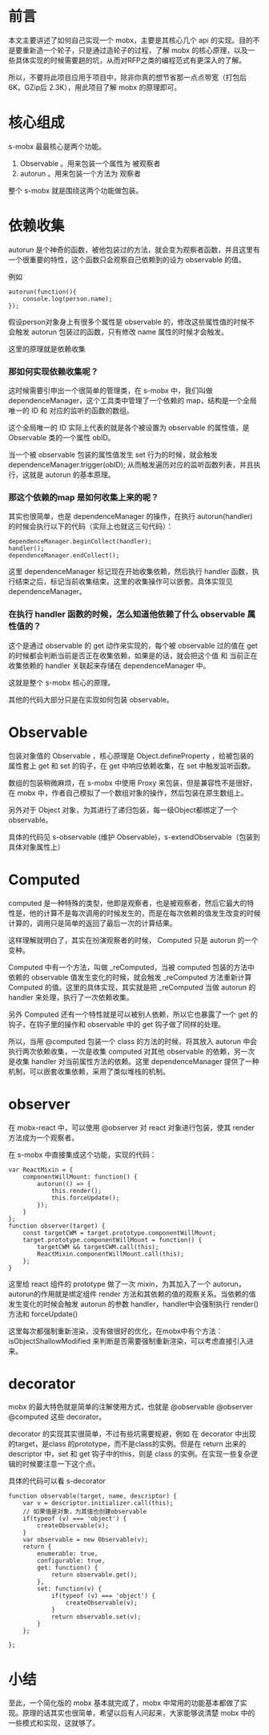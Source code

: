 # 前言
本文主要讲述了如何自己实现一个 mobx，主要是其核心几个 api 的实现。目的不是要重新造一个轮子，只是通过造轮子的过程，了解 mobx 的核心原理，以及一些具体实现的时候需要趟的坑，从而对RFP之类的编程范式有更深入的了解。

所以，不要将此项目应用于项目中，除非你真的想节省那一点点带宽（打包后 6K，GZip后 2.3K），用此项目了解 mobx 的原理即可。


# 核心组成

s-mobx 最最核心是两个功能。

1. Observable 。用来包装一个属性为 被观察者
2. autorun 。用来包装一个方法为 观察者

整个 s-mobx 就是围绕这两个功能做包装。

# 依赖收集

autorun 是个神奇的函数，被他包装过的方法，就会变为观察者函数，并且这里有一个很重要的特性，这个函数只会观察自己依赖到的设为 observable 的值。

例如

```
autorun(function(){
    console.log(person.name);
});

```
假设person对象身上有很多个属性是 observable 的，修改这些属性值的时候不会触发 autorun 包装过的函数，只有修改 name 属性的时候才会触发。

这里的原理就是依赖收集

### 那如何实现依赖收集呢？

这时候需要引申出一个很简单的管理类，在 s-mobx 中，我们叫做 dependenceManager，这个工具类中管理了一个依赖的 map，结构是一个全局唯一的 ID 和 对应的监听的函数的数组。

这个全局唯一的 ID 实际上代表的就是各个被设置为 observable 的属性值，是 Observable 类的一个属性 obID。

当一个被 observable 包装的属性值发生 set 行为的时候，就会触发 dependenceManager.trigger(obID); 从而触发遍历对应的监听函数列表，并且执行，这就是 autorun 的基本原理。

### 那这个依赖的map 是如何收集上来的呢？

其实也很简单，也是 dependenceManager 的操作，在执行 autorun(handler) 的时候会执行以下的代码（实际上也就这三句代码）：

```
dependenceManager.beginCollect(handler);
handler();
dependenceManager.endCollect();
```
这里 dependenceManager 标记现在开始收集依赖，然后执行 handler 函数，执行结束之后，标记当前收集结束。这里的收集操作可以嵌套。具体实现见 dependenceManager。

### 在执行 handler 函数的时候，怎么知道他依赖了什么 observable 属性值的？

这个是通过 observable 的 get 动作来实现的，每个被 observable 过的值在 get 的时候都会判断当前是否正在收集依赖，如果是的话，就会把这个值 和 当前正在收集依赖的 handler 关联起来存储在 dependenceManager 中。


这就是整个 s-mobx 核心的原理。

其他的代码大部分只是在实现如何包装 observable。

# Observable

包装对象值的 Observable ，核心原理是 Object.defineProperty ，给被包装的属性套上 get 和 set 的钩子，在 get 中响应依赖收集，在 set 中触发监听函数。

数组的包装稍微麻烦，在 s-mobx 中使用 Proxy 来包装，但是兼容性不是很好，在 mobx 中，作者自己模拟了一个数组对象的操作，然后包装在原生数组上。

另外对于 Object 对象，为其进行了递归包装，每一级Object都绑定了一个 observable。

具体的代码见 s-observable (维护 Observable)，s-extendObservable（包装到具体对象属性上）

# Computed

computed 是一种特殊的类型，他即是观察者，也是被观察者，然后它最大的特性是，他的计算不是每次调用的时候发生的，而是在每次依赖的值发生改变的时候计算的，调用只是简单的返回了最后一次的计算结果。

这样理解就明白了，其实在扮演观察者的时候， Computed 只是 autorun 的一个变种。

Computed 中有一个方法，叫做 _reComputed，当被 computed 包装的方法中依赖的 observable 值发生变化的时候，就会触发 _reComputed 方法重新计算 Computed 的值。这里的具体实现，其实就是把 _reComputed 当做 autorun 的handler 来处理，执行了一次依赖收集。

另外 Computed 还有一个特性就是可以被别人依赖，所以它也暴露了一个 get 的钩子，在钩子里的操作和 observable 中的 get 钩子做了同样的处理。

所以，当用 @computed 包装一个 class 的方法的时候，将其放入 autorun 中会执行两次依赖收集，一次是收集 computed 对其他 observable 的依赖，另一次是收集 handler 对当前属性方法的依赖。这里 dependenceManager 提供了一种机制，可以嵌套收集依赖，采用了类似堆栈的机制。

# observer

在 mobx-react 中，可以使用 @observer 对 react 对象进行包装，使其 render 方法成为一个观察者。

在 s-mobx 中直接集成这个功能，实现的代码：

```
var ReactMixin = {
    componentWillMount: function() {
        autorun(() => {
            this.render();
            this.forceUpdate();
        });
    }
};
function observer(target) {
    const targetCWM = target.prototype.componentWillMount;
    target.prototype.componentWillMount = function() {
        targetCWM && targetCWM.call(this);
        ReactMixin.componentWillMount.call(this);
    };
}
```

这里给 react 组件的 prototype 做了一次 mixin，为其加入了一个 autorun，autorun的作用就是绑定组件 render 方法和其依赖的值的观察关系。当依赖的值发生变化的时候会触发 autorun 的参数 handler，handler中会强制执行 render() 方法和 forceUpdate()

这里每次都强制重新渲染，没有做很好的优化，在mobx中有个方法：isObjectShallowModified 来判断是否需要强制重新渲染，可以考虑直接引入进来。

# decorator

mobx 的最大特色就是简单的注解使用方式，也就是 @observable @observer @computed 这些 decorator。

decorator 的实现其实很简单，不过有些坑需要规避，例如 在 decorator 中出现的target，是class 的prototype，而不是class的实例。但是在 return 出来的 descriptor 中，set 和 get 钩子中的this，则是 class 的实例。在实现一些复杂逻辑的时候要注意一下这个点。

具体的代码可以看 s-decorator

```
function observable(target, name, descriptor) {
    var v = descriptor.initializer.call(this);
    // 如果值是对象，为其值也创建observable
    if(typeof (v) === 'object') {
        createObservable(v);
    }
    var observable = new Observable(v);
    return {
        enumerable: true,
        configurable: true,
        get: function() {
            return observable.get();
        },
        set: function(v) {
            if(typeof (v) === 'object') {
                createObservable(v);
            }
            return observable.set(v);
        }
    };

};
```

# 小结

至此，一个简化版的 mobx 基本就完成了，mobx 中常用的功能基本都做了实现。原理的话其实也很简单，希望以后有人问起来，大家能够说清楚 mobx 中的一些模式和实现，这就够了。
